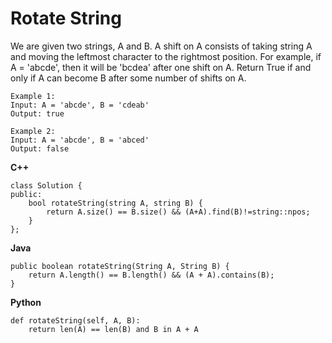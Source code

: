 # Rotate String
We are given two strings, A and B.
A shift on A consists of taking string A and moving the leftmost character to the rightmost position. For example, if A = 
'abcde', then it will be 'bcdea' after one shift on A. Return True if and only if A can become B after some number of shifts 
on A.

```
Example 1:
Input: A = 'abcde', B = 'cdeab'
Output: true

Example 2:
Input: A = 'abcde', B = 'abced'
Output: false
```


**C++**
```
class Solution {
public:
    bool rotateString(string A, string B) {
        return A.size() == B.size() && (A+A).find(B)!=string::npos;
    }
};
```

**Java**
```
public boolean rotateString(String A, String B) {
    return A.length() == B.length() && (A + A).contains(B);
}
```

**Python**
```
def rotateString(self, A, B):        
    return len(A) == len(B) and B in A + A
````
